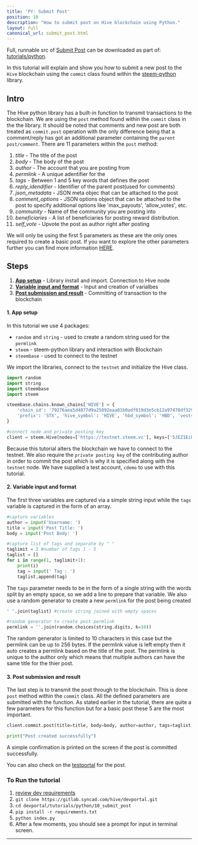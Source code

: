 ```yaml
---
title: 'PY: Submit Post'
position: 10
description: "How to submit post on Hive blockchain using Python."
layout: full
canonical_url: submit_post.html
---              
```

<span class="fa-pull-left top-of-tutorial-repo-link"><span class="first-word">Full</span>, runnable src of [Submit Post](https://gitlab.syncad.com/hive/devportal/-/tree/master/tutorials/python/tutorials/10_submit_post) can be downloaded as part of: [tutorials/python](https://gitlab.syncad.com/hive/devportal/-/tree/master/tutorials/python).</span>
<br>



In this tutorial will explain and show you how to submit a new post to the `Hive` blockchain using the `commit` class found within the [steem-python](https://github.com/steemit/steem-python) library.

## Intro

The Hive python library has a built-in function to transmit transactions to the blockchain. We are using the `post` method found within the `commit` class in the the library. It should be noted that comments and new post are both treated as `commit.post` operation with the only difference being that a comment/reply has got an additional parameter containing the `parent post/comment`. There are 11 parameters within the `post` method:

1. _title_ - The title of the post
2. _body_ - The body of the post
3. _author_ - The account that you are posting from
4. _permlink_ - A unique adentifier for the
5. _tags_ - Between 1 and 5 key words that defines the post
6. _reply_idendifier_ - Identifier of the parent post(used for comments)
7. _json_metadata_ - JSON meta objec that can be attached to the post
8. _comment_options_ - JSON options object that can be attached to the post to specify additional options like 'max_payouts', 'allow_votes', etc.
9. _community_ - Name of the community you are posting into
10. _beneficiaries_ - A list of beneficiaries for posting reward distribution.
11. _self_vote_ - Upvote the post as author right after posting

We will only be using the first 5 parameters as these are the only ones required to create a basic post. If you want to explore the other parameters further you can find more information [HERE](http://steem.readthedocs.io/en/latest/core.html).

## Steps

1.  [**App setup**](#setup) - Library install and import. Connection to Hive node
2.  [**Variable input and format**](#input) - Input and creation of varialbes
3.  [**Post submission and result**](#submit) - Committing of transaction to the blockchain

#### 1. App setup <a name="setup"></a>

In this tutorial we use 4 packages:

- `random` and `string` - used to create a random string used for the `permlink`
- `steem` - steem-python library and interaction with Blockchain
- `steembase` - used to connect to the testnet

We import the libraries, connect to the `testnet` and initialize the Hive class.

```python
import random
import string
import steembase
import steem

steembase.chains.known_chains['HIVE'] = {
    'chain_id': '79276aea5d4877d9a25892eaa01b0adf019d3e5cb12a97478df3298ccdd01673',
    'prefix': 'STX', 'hive_symbol': 'HIVE', 'hbd_symbol': 'HBD', 'vests_symbol': 'VESTS'
}

#connect node and private posting key
client = steem.Hive(nodes=['https://testnet.steem.vc'], keys=['5JEZ1EiUjFKfsKP32b15Y7jybjvHQPhnvCYZ9BW62H1LDUnMvHz'])
```

Because this tutorial alters the blockchain we have to connect to the testnet. We also require the `private posting key` of the contributing author in order to commit the post which is why it is specified along with the `testnet` node. We have supplied a test account, `cdemo` to use with this tutorial.

#### 2. Variable input and format<a name="input"></a>

The first three variables are captured via a simple string input while the `tags` variable is captured in the form of an array.

```python
#capture variables
author = input('Username: ')
title = input('Post Title: ')
body = input('Post Body: ')

#capture list of tags and separate by " "
taglimit = 2 #number of tags 1 - 5
taglist = []
for i in range(1, taglimit+1):
	print(i)
	tag = input(' Tag : ')
	taglist.append(tag)
```

The `tags` parameter needs to be in the form of a single string with the words split by an empty space, so we add a line to prepare that variable. We also use a random generator to create a new `permlink` for the post being created

```python
" ".join(taglist) #create string joined with empty spaces

#random generator to create post permlink
permlink = ''.join(random.choices(string.digits, k=10))
```

The random generator is limited to 10 characters in this case but the permlink can be up to 256 bytes. If the permlink value is left empty then it auto creates a permlink based on the title of the post. The permlink is unique to the author only which means that multiple authors can have the same title for the thier post.

#### 3. Post submission and result<a name="submit"></a>

The last step is to transmit the post through to the blockchain. This is done `post` method within the `commit` class. All the defined parameters are submitted with the function. As stated earlier in the tutorial, there are quite a few parameters for this function but for a basic post these 5 are the most important.

```python
client.commit.post(title=title, body=body, author=author, tags=taglist, permlink=permlink)

print("Post created successfully")
```

A simple confirmation is printed on the screen if the post is committed successfully.

You can also check on the [testportal](http://condenser.steem.vc/blog/@cdemo) for the post.

### To Run the tutorial

1.  [review dev requirements](getting_started.html)
1.  `git clone https://gitlab.syncad.com/hive/devportal.git`
2.  `cd devportal/tutorials/python/10_submit_post`
3.  `pip install -r requirements.txt`
4.  `python index.py`
5.  After a few moments, you should see a prompt for input in terminal screen.


---
